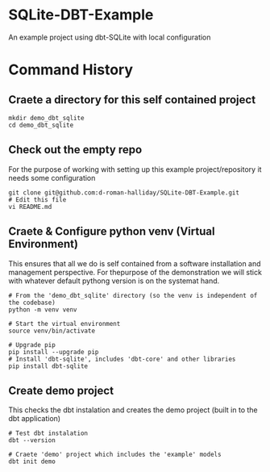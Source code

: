 # SQLite-DBT-Example
An example project using dbt-SQLite with local configuration

# Command History

## Craete a directory for this self contained project

    mkdir demo_dbt_sqlite
    cd demo_dbt_sqlite

## Check out the empty repo
For the purpose of working with setting up this example project/repository it needs some configuration

    git clone git@github.com:d-roman-halliday/SQLite-DBT-Example.git
    # Edit this file
    vi README.md

## Craete & Configure python venv (Virtual Environment)
This ensures that all we do is self contained from a software installation and management perspective.
For thepurpose of the demonstration we will stick with whatever default pythong version is on the systemat hand.

    # From the 'demo_dbt_sqlite' directory (so the venv is independent of the codebase)
    python -m venv venv

    # Start the virtual environment
    source venv/bin/activate

    # Upgrade pip
    pip install --upgrade pip
    # Install 'dbt-sqlite', includes 'dbt-core' and other libraries
    pip install dbt-sqlite

## Create demo project
This checks the dbt instalation and creates the demo project (built in to the dbt application)

    # Test dbt instalation
    dbt --version

    # Craete 'demo' project which includes the 'example' models
    dbt init demo


